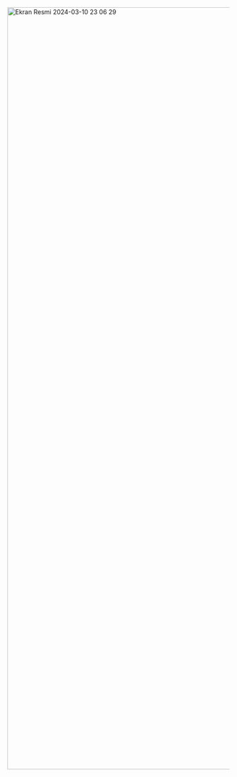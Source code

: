 <img width="1728" alt="Ekran Resmi 2024-03-10 23 06 29" src="https://github.com/Ekrem-Yilmaz/Navbar-Ornek/assets/142319046/0a090e59-5d72-42ae-aaf3-9da23737702c">
